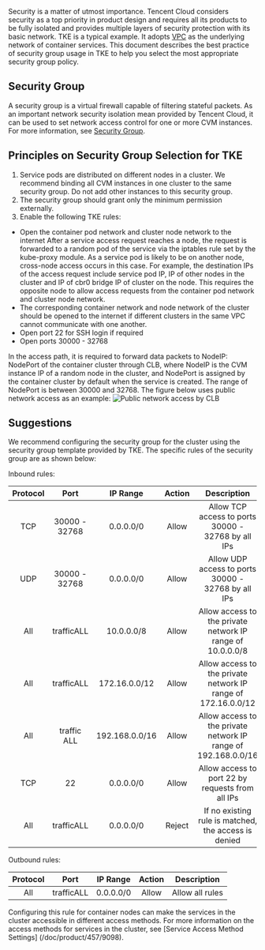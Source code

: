 Security is a matter of utmost importance. Tencent Cloud considers security as a top priority in product design and requires all its products to be fully isolated and provides multiple layers of security protection with its basic network. TKE is a typical example. It adopts [VPC](/doc/product/215/535) as the underlying network of container services. This document describes the best practice of security group usage in TKE to help you select the most appropriate security group policy.

## Security Group
A security group is a virtual firewall capable of filtering stateful packets. As an important network security isolation mean provided by Tencent Cloud, it can be used to set network access control for one or more CVM instances. For more information, see [Security Group](/doc/product/213/5221).

## Principles on Security Group Selection for TKE
1. Service pods are distributed on different nodes in a cluster. We recommend binding all CVM instances in one cluster to the same security group. Do not add other instances to this security group.
2. The security group should grant only the minimum permission externally.
3. Enable the following TKE rules:
 - Open the container pod network and cluster node network to the internet
 After a service access request reaches a node, the request is forwarded to a random pod of the service via the iptables rule set by the kube-proxy module. As a service pod is likely to be on another node, cross-node access occurs in this case. For example, the destination IPs of the access request include service pod IP, IP of other nodes in the cluster and IP of cbr0 bridge IP of cluster on the node. This requires the opposite node to allow access requests from the container pod network and cluster node network.
 - The corresponding container network and node network of the cluster should be opened to the internet if different clusters in the same VPC cannot communicate with one another.
 - Open port 22 for SSH login if required
 - Open ports 30000 - 32768
 
 In the access path, it is required to forward data packets to NodeIP: NodePort of the container cluster through CLB, where NodeIP is the CVM instance IP of a random node in the cluster, and NodePort is assigned by the container cluster by default when the service is created. The range of NodePort is between 30000 and 32768.
 The figure below uses public network access as an example:
![Public network access by CLB](https://mc.qcloudimg.com/static/img/497412acf075bdf5d098b4f0ff36bbad/image.png)

## Suggestions
We recommend configuring the security group for the cluster using the security group template provided by TKE. The specific rules of the security group are as shown below:

Inbound rules:

| Protocol | Port | IP Range | Action | Description |
|:--------:|:---------:|:-------:|:--------:|:---------:|
|TCP|30000 - 32768|0.0.0.0/0| Allow | Allow TCP access to ports 30000 - 32768 by all IPs |
|UDP|30000 - 32768|0.0.0.0/0| Allow | Allow UDP access to ports 30000 - 32768 by all IPs |
|All |trafficALL|10.0.0.0/8|Allow | Allow access to the private network IP range of 10.0.0.0/8 |
|All |trafficALL|172.16.0.0/12|Allow | Allow access to the private network IP range of 172.16.0.0/12 |
|All| traffic ALL|192.168.0.0/16| Allow | Allow access to the private network IP range of 192.168.0.0/16 |
|TCP|22|0.0.0.0/0|Allow | Allow access to port 22 by requests from all IPs |
|All |trafficALL|0.0.0.0/0| Reject | If no existing rule is matched, the access is denied |

Outbound rules:

| Protocol | Port | IP Range | Action | Description |
|:--------:|:---------:|:-------:|:--------:|:---------:|
|All | trafficALL  |0.0.0.0/0  | Allow | Allow all rules |


Configuring this rule for container nodes can make the services in the cluster accessible in different access methods.
For more information on the access methods for services in the cluster, see [Service Access Method Settings] (/doc/product/457/9098).

